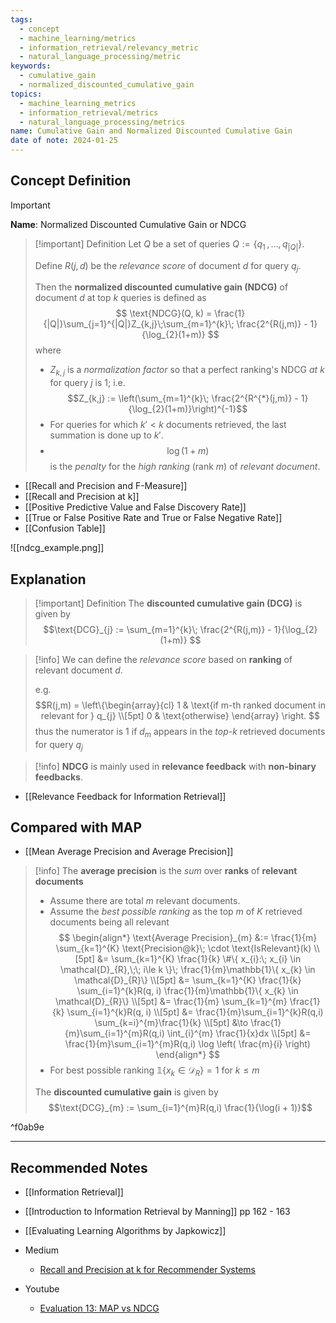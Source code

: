 ```yaml
---
tags:
  - concept
  - machine_learning/metrics
  - information_retrieval/relevancy_metric
  - natural_language_processing/metric
keywords:
  - cumulative_gain
  - normalized_discounted_cumulative_gain
topics:
  - machine_learning_metrics
  - information_retrieval/metrics
  - natural_language_processing/metrics
name: Cumulative Gain and Normalized Discounted Cumulative Gain
date of note: 2024-01-25
---
```

## Concept Definition

>[!important]
>**Name**: Normalized Discounted Cumulative Gain or NDCG

>[!important] Definition
>Let $Q$ be a set of queries $Q := \{q_{1}\,{,}\ldots{,}\, q_{|Q|} \}$. 
>
>Define $R(j,d)$ be the *relevance score* of document $d$ for query $q_{j}$. 
>
>Then the **normalized discounted cumulative gain (NDCG)** of document $d$ at top $k$ queries is defined as 
>$$
>\text{NDCG}(Q, k) = \frac{1}{|Q|}\sum_{j=1}^{|Q|}Z_{k,j}\;\sum_{m=1}^{k}\; \frac{2^{R(j,m)} - 1}{\log_{2}(1+m)}
>$$
>where
>- $Z_{k,j}$ is a *normalization factor* so that a perfect ranking's NDCG *at $k$* for query $j$ is $1$; i.e. $$Z_{k,j} := \left(\sum_{m=1}^{k}\; \frac{2^{R^{*}(j,m)} - 1}{\log_{2}(1+m)}\right)^{-1}$$
>- For queries for which $k' < k$ documents retrieved, the last summation is done up to $k'$.
>- $$\log(1+m)$$ is the *penalty* for the *high ranking* (rank $m$) of *relevant document*.


- [[Recall and Precision and F-Measure]]
- [[Recall and Precision at k]]
- [[Positive Predictive Value and False Discovery Rate]]
- [[True or False Positive Rate and True or False Negative Rate]]
- [[Confusion Table]]

![[ndcg_example.png]]


## Explanation

>[!important] Definition
>The **discounted cumulative gain (DCG)** is given by 
>$$\text{DCG}_{j} := \sum_{m=1}^{k}\; \frac{2^{R(j,m)} - 1}{\log_{2}(1+m)} $$
>

>[!info]
>We can define the *relevance score* based on **ranking** of relevant document $d$.
>
>e.g. $$R(j,m) = \left\{\begin{array}{cl} 1 & \text{if m-th ranked document  in relevant for } q_{j} \\[5pt] 0 & \text{otherwise} \end{array} \right. $$ thus the numerator is $1$ if $d_{m}$ appears in the *top-k* retrieved documents for query $q_{j}$

>[!info]
>**NDCG** is mainly used in **relevance feedback** with **non-binary feedbacks**.

- [[Relevance Feedback for Information Retrieval]]

## Compared with MAP

- [[Mean Average Precision and Average Precision]]

>[!info]
>The **average precision** is the *sum* over **ranks** of **relevant documents**
>- Assume there are total $m$ relevant documents.
>- Assume the *best possible ranking* as the top $m$ of $K$ retrieved documents being all relevant
>$$
>\begin{align*}
>\text{Average Precision}_{m} &:= \frac{1}{m} \sum_{k=1}^{K} \text{Precision@k}\; \cdot \text{IsRelevant}(k) \\[5pt]
>&= \sum_{k=1}^{K} \frac{1}{k} \#\{ x_{i}:\; x_{i} \in \mathcal{D}_{R},\;\;  i\le k \}\; \frac{1}{m}\mathbb{1}\{ x_{k} \in \mathcal{D}_{R}\} \\[5pt]
>&= \sum_{k=1}^{K} \frac{1}{k} \sum_{i=1}^{k}R(q, i) \frac{1}{m}\mathbb{1}\{ x_{k} \in \mathcal{D}_{R}\} \\[5pt]
>&= \frac{1}{m} \sum_{k=1}^{m} \frac{1}{k} \sum_{i=1}^{k}R(q, i)  \\[5pt]
>&= \frac{1}{m}\sum_{i=1}^{k}R(q,i) \sum_{k=i}^{m}\frac{1}{k} \\[5pt] 
>&\to \frac{1}{m}\sum_{i=1}^{m}R(q,i) \int_{i}^{m} \frac{1}{x}dx  \\[5pt] 
>&= \frac{1}{m}\sum_{i=1}^{m}R(q,i)  \log \left( \frac{m}{i} \right)
>\end{align*}
>$$ 
>- For best possible ranking $\mathbb{1}\{ x_{k} \in \mathcal{D}_{R}\}  = 1$ for $k\le m$
>
>The **discounted cumulative gain** is given by $$\text{DCG}_{m} := \sum_{i=1}^{m}R(q,i) \frac{1}{\log(i + 1)}$$ 

^f0ab9e




-----------
##  Recommended Notes

- [[Information Retrieval]]

- [[Introduction to Information Retrieval by Manning]] pp 162 - 163
- [[Evaluating Learning Algorithms by Japkowicz]]

- Medium
	- [Recall and Precision at k for Recommender Systems](https://medium.com/@m_n_malaeb/recall-and-precision-at-k-for-recommender-systems-618483226c54)

- Youtube
	- [Evaluation 13: MAP vs NDCG](https://www.youtube.com/watch?v=qm1In7NH8WE)